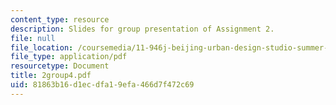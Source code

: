 ```yaml
---
content_type: resource
description: Slides for group presentation of Assignment 2.
file: null
file_location: /coursemedia/11-946j-beijing-urban-design-studio-summer-2004/81863b16d1ecdfa19efa466d7f472c69_2group4.pdf
file_type: application/pdf
resourcetype: Document
title: 2group4.pdf
uid: 81863b16-d1ec-dfa1-9efa-466d7f472c69
---
```

